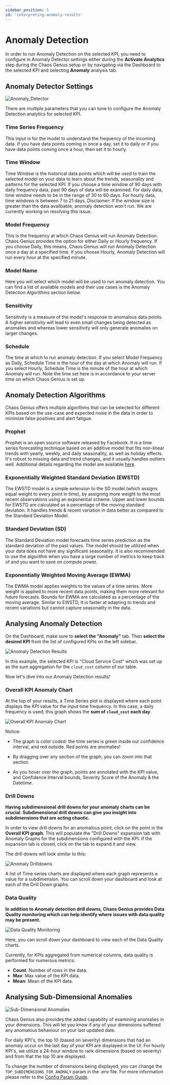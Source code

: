 ```yaml
---
sidebar_position: 5
id: 'interpreting-anomaly-results'
---
```


# Anomaly Detection

In order to run Anomaly Detection on the selected KPI, you need to configure in Anomaly Detector settings either during the **Activate Analytics** step during the Chaos Genius setup or by navigating via the Dashboard to the selected KPI and selecting **Anomaly** analysis tab. 

## Anomaly Detector Settings

![Anomaly_Detector](/img/kpi-and-dashboard/anomaly_detector_settings.png)

There are multiple parameters that you can tune to configure the Anomaly Detection analytics for selected KPI. 

### Time Series Frequency

This input is for the model to understand the frequency of the incoming data. If you have data points coming in once a day, set it to daily or if you have data points coming once a hour, then set it to hourly.

### Time Window

Time Window is the historical data points which will be used to train the selected model on your data to learn about the trends, seasonality and patterns for the selected KPI. If you choose a time window of 90 days with daily frequency data, past 90 days of data will be examined. For daily data, time window needs to be in the range of 30 to 60 days. For hourly data, time windows is between 7 to 21 days.
Disclaimer: If the window size is greater than the data availbable, anomaly detection won't run. We are currently working on resolving this issue.

### Model Frequency

This is the frequency at which Chaos Genius will run Anomaly Detection. Chaos Genius provides the option for either Daily or Hourly frequency. If you choose Daily, this means, Chaos Genius will run Anomaly Detection once a day at a specified time. If you choose Hourly, Anomaly Detection will run every hour at the specified minute.
### Model Name

Here you will select which model will be used to run anomaly detection. You can find a list of available models and their use cases is the Anomaly Detection Algorithms section below.

### Sensitivity

Sensitivity is a measure of the model's response to anomalous data points. A higher sensitivity will lead to even small changes being detected as anomalies and whereas lower sensitivity will only generate anomalies on larger changes.

### Schedule

The time at which to run anomaly detection. If you select Model Frequency as Daily, Schedule Time is the hour of the day at which Anomaly will run. If you select Hourly, Schedule Time is the minute of the hour at which Anomaly will run. Note the time set here is in accordance to your server time on which Chaos Genius is set up.


## Anomaly Detection Algorithms

Chaos Genius offers multiple algorithms that can be selected for different KPIs based on the use-case and expected noise in the data in order to minimize false positives and alert fatigue. 

### Prophet

Prophet is an open source software released by Facebook. It is a time series forecasting technique based on an additive model that fits non-linear trends with yearly, weekly, and daily seasonality, as well as holiday effects. It's robust to missing data and trend changes, and it usually handles outliers well. Additional details regarding the model are available [here](https://research.fb.com/prophet-forecasting-at-scale/).
### Exponentially Weighted Standard Deviation (EWSTD)

The EWSTD model is a simple extension to the SD model (which assigns equal weight to every point in time), by assigning more weight to the most recent observations using an exponential scheme. Upper and lower bounds for EWSTD are calculated as a percentage of the moving standard deviation. It handles trends & recent variation in data better as compared to the Standard Deviation Model.
### Standard Deviation (SD)

The Standard Deviation model forecasts time series prediction as the standard deviation of the past values.  The model should be utilized when your data does not have any significant seasonality. It is also recommended to use the algorithm when you have a large number of metrics to keep track of and you want to save on compute power.
### Exponentially Weighted Moving Average (EWMA)

The EWMA model applies weights to the values of a time series. More weight is applied to more recent data points, making them more relevant for future forecasts. Bounds for EWMA are calculated as a percentage of the moving average. Similar to EWSTD, It is faster at adapting to trends and recent variations but cannot capture seasonality in the data.


## Analysing Anomaly Detection

On the Dashboard, make sure to **select the "Anomaly"** tab. Then **select the desired KPI** from the list of configured KPIs on the left sidebar.

![Anomaly Detection Results](/img/kpi-and-dashboard/anomaly_dashboard_overview.png)

In this example, the selected KPI is "Cloud Service Cost" which was set up as the sum aggregation for the `cloud_cost` column of our table.

Now let's dive into our Anomaly Detection results!

### Overall KPI Anomaly Chart

At the top of your results, a Time Series plot is displayed where each point displays the KPI value for the input time frequency. In this case, a daily frequency is used; this graph shows the **sum of `cloud_cost` each day**.

![Overall KPI Anomaly Chart](/img/kpi-and-dashboard/overall_KPI_anomaly_chart.png)

Notice:

-   The graph is color coded: the time series is green inside our confidence interval, and red outside. Red points are anomalies!

-   By dragging over any section of the graph, you can zoom into that section.

-   As you hover over the graph, points are annotated with the KPI value, and Confidence Interval bounds, Severity Score of the Anomaly & the Datetime.

### Drill Downs

**Having subdimensional drill downs for your anomaly charts can be crucial. Subdimensional drill downs can give you insight into subdimensions that are acting chaotic.**

In order to view drill downs for an anomalous point, click on the point in the **Overall KPI graph**. This will populate the "Drill Downs" expansion tab with Anomaly Graphs for the subdimensions configured with the KPI. If the expansion tab is closed, click on the tab to expand it and view.

The drill downs will look similar to this:

![Anomaly Drilldowns](/img/kpi-and-dashboard/anomaly-drilldowns.png)

A list of Time series charts are displayed where each graph represents a value for a subdimension. You can scroll down your dashboard and look at each of the Drill Down graphs.

### Data Quality

**In addition to Anomaly detection drill downs, Chaos Genius provides Data Quality monitoring which can help identify where issues with data quality may be present.**

![Data Quality Monitoring](/img/kpi-and-dashboard/data-quality-monitoring.png)

Here, you can scroll down your dashboard to view each of the Data Quality charts. 

Currently, for KPIs aggregated from numerical columns, data quality is performed for numerous metrics:
- **Count**: Number of rows in the data.
- **Max**: Max value of the KPI data.
- **Mean**: Mean of the KPI data.

## Analysing Sub-Dimensional Anomalies

![Sub-Dimensional Anomalies](/img/kpi-and-dashboard/sub_dim_anomaly.png)

Chaos Genius also provides the added capability of examining anomalies in your dimensions. This will let you know if any of your dimensions suffered any anomalous behaviour on your last updated date.

For daily KPI's, the top 10 (based on severity) dimensions that had an anomaly occur on the last day of your KPI are displayed in the UI. For hourly KPI's, we utilize a 24-hour window to rank dimensions (based on severity) and from that the top 10 are displayed. 

To change the number of dimensions being displayed, you can change the `TOP_SUBDIMENSIONS_FOR_ANOMALY` param in the .env file. For more information please refer to the [Config Param Guide](/Operator_Guides/Configuration/config-params.md).
